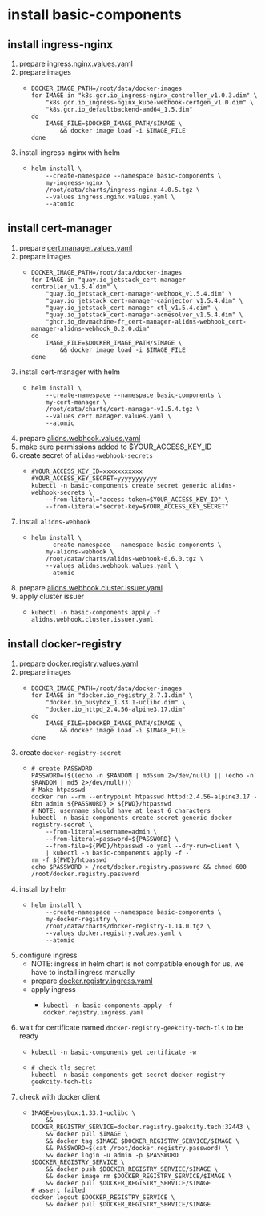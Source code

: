 # install basic-components

## install ingress-nginx

1. prepare [ingress.nginx.values.yaml](resources/basic-components/ingress.nginx.values.yaml.md)
2. prepare images
    * ```shell
      DOCKER_IMAGE_PATH=/root/data/docker-images
      for IMAGE in "k8s.gcr.io_ingress-nginx_controller_v1.0.3.dim" \
          "k8s.gcr.io_ingress-nginx_kube-webhook-certgen_v1.0.dim" \
          "k8s.gcr.io_defaultbackend-amd64_1.5.dim"
      do
          IMAGE_FILE=$DOCKER_IMAGE_PATH/$IMAGE \
              && docker image load -i $IMAGE_FILE
      done
      ```
3. install ingress-nginx with helm
    * ```shell
      helm install \
          --create-namespace --namespace basic-components \
          my-ingress-nginx \
          /root/data/charts/ingress-nginx-4.0.5.tgz \
          --values ingress.nginx.values.yaml \
          --atomic
      ```

## install cert-manager

1. prepare [cert.manager.values.yaml](resources/basic-components/cert.manager.values.yaml.md)
2. prepare images
    * ```shell
      DOCKER_IMAGE_PATH=/root/data/docker-images
      for IMAGE in "quay.io_jetstack_cert-manager-controller_v1.5.4.dim" \
          "quay.io_jetstack_cert-manager-webhook_v1.5.4.dim" \
          "quay.io_jetstack_cert-manager-cainjector_v1.5.4.dim" \
          "quay.io_jetstack_cert-manager-ctl_v1.5.4.dim" \
          "quay.io_jetstack_cert-manager-acmesolver_v1.5.4.dim" \
          "ghcr.io_devmachine-fr_cert-manager-alidns-webhook_cert-manager-alidns-webhook_0.2.0.dim"
      do
          IMAGE_FILE=$DOCKER_IMAGE_PATH/$IMAGE \
              && docker image load -i $IMAGE_FILE
      done
      ```
3. install cert-manager with helm
    * ```shell
      helm install \
          --create-namespace --namespace basic-components \
          my-cert-manager \
          /root/data/charts/cert-manager-v1.5.4.tgz \
          --values cert.manager.values.yaml \
          --atomic
      ```
4. prepare [alidns.webhook.values.yaml](resources/basic-components/alidns.webhook.values.yaml.md)
5. make sure permissions added to $YOUR_ACCESS_KEY_ID
6. create secret of `alidns-webhook-secrets`
    * ```shell
      #YOUR_ACCESS_KEY_ID=xxxxxxxxxxx
      #YOUR_ACCESS_KEY_SECRET=yyyyyyyyyyy
      kubectl -n basic-components create secret generic alidns-webhook-secrets \
          --from-literal="access-token=$YOUR_ACCESS_KEY_ID" \
          --from-literal="secret-key=$YOUR_ACCESS_KEY_SECRET"
      ```
7. install `alidns-webhook`
    * ```shell
      helm install \
          --create-namespace --namespace basic-components \
          my-alidns-webhook \
          /root/data/charts/alidns-webhook-0.6.0.tgz \
          --values alidns.webhook.values.yaml \
          --atomic
      ```
8. prepare [alidns.webhook.cluster.issuer.yaml](resources/basic-components/alidns.webhook.cluster.issuer.yaml.md)
9. apply cluster issuer
    * ```shell
      kubectl -n basic-components apply -f alidns.webhook.cluster.issuer.yaml
      ```

## install docker-registry

1. prepare [docker.registry.values.yaml](resources/basic-components/docker.registry.values.yaml.md)
2. prepare images
    * ```shell
      DOCKER_IMAGE_PATH=/root/data/docker-images
      for IMAGE in "docker.io_registry_2.7.1.dim" \
          "docker.io_busybox_1.33.1-uclibc.dim" \
          "docker.io_httpd_2.4.56-alpine3.17.dim"
      do
          IMAGE_FILE=$DOCKER_IMAGE_PATH/$IMAGE \
              && docker image load -i $IMAGE_FILE
      done
      ```
3. create `docker-registry-secret`
    * ```shell
      # create PASSWORD
      PASSWORD=($((echo -n $RANDOM | md5sum 2>/dev/null) || (echo -n $RANDOM | md5 2>/dev/null)))
      # Make htpasswd
      docker run --rm --entrypoint htpasswd httpd:2.4.56-alpine3.17 -Bbn admin ${PASSWORD} > ${PWD}/htpasswd
      # NOTE: username should have at least 6 characters
      kubectl -n basic-components create secret generic docker-registry-secret \
          --from-literal=username=admin \
          --from-literal=password=${PASSWORD} \
          --from-file=${PWD}/htpasswd -o yaml --dry-run=client \
          | kubectl -n basic-components apply -f -
      rm -f ${PWD}/htpasswd
      echo $PASSWORD > /root/docker.registry.password && chmod 600 /root/docker.registry.password
      ```
4. install by helm
    * ```shell
      helm install \
          --create-namespace --namespace basic-components \
          my-docker-registry \
          /root/data/charts/docker-registry-1.14.0.tgz \
          --values docker.registry.values.yaml \
          --atomic
      ```
5. configure ingress
    * NOTE: ingress in helm chart is not compatible enough for us, we have to install ingress manually
    * prepare [docker.registry.ingress.yaml](resources/basic-components/docker.registry.ingress.yaml.md)
    * apply ingress
        + ```shell
          kubectl -n basic-components apply -f docker.registry.ingress.yaml
          ```
6. wait for certificate named `docker-registry-geekcity-tech-tls` to be ready
    * ```shell
      kubectl -n basic-components get certificate -w
      ```
    * ```shell
      # check tls secret
      kubectl -n basic-components get secret docker-registry-geekcity-tech-tls
      ```
7. check with docker client
    * ```shell
      IMAGE=busybox:1.33.1-uclibc \
          && DOCKER_REGISTRY_SERVICE=docker.registry.geekcity.tech:32443 \
          && docker pull $IMAGE \
          && docker tag $IMAGE $DOCKER_REGISTRY_SERVICE/$IMAGE \
          && PASSWORD=$(cat /root/docker.registry.password) \
          && docker login -u admin -p $PASSWORD $DOCKER_REGISTRY_SERVICE \
          && docker push $DOCKER_REGISTRY_SERVICE/$IMAGE \
          && docker image rm $DOCKER_REGISTRY_SERVICE/$IMAGE \
          && docker pull $DOCKER_REGISTRY_SERVICE/$IMAGE
      # assert failed
      docker logout $DOCKER_REGISTRY_SERVICE \
          && docker pull $DOCKER_REGISTRY_SERVICE/$IMAGE
      ```